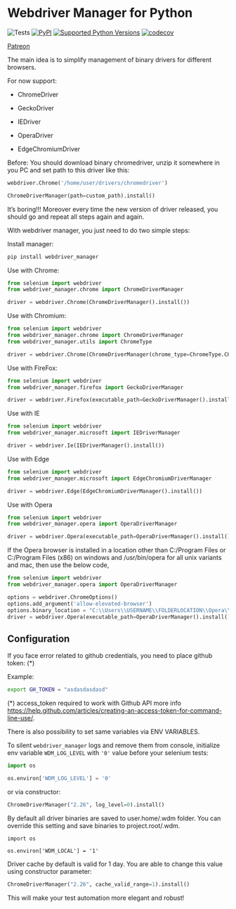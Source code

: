 # Webdriver Manager for Python

![Tests](https://github.com/SergeyPirogov/webdriver_manager/workflows/Tests/badge.svg)
[![PyPI](https://img.shields.io/pypi/v/webdriver_manager.svg)](https://pypi.org/project/webdriver-manager)
[![Supported Python Versions](https://img.shields.io/pypi/pyversions/webdriver_manager.svg)](https://pypi.org/project/webdriver-manager/)
[![codecov](https://codecov.io/gh/SergeyPirogov/webdriver_manager/branch/master/graph/badge.svg)](https://codecov.io/gh/SergeyPirogov/webdriver_manager)

[Patreon](https://www.patreon.com/automation_remarks)

The main idea is to simplify management of binary drivers for different browsers.

For now support:

- ChromeDriver

- GeckoDriver

- IEDriver

- OperaDriver

- EdgeChromiumDriver

Before:
You should download binary chromedriver, unzip it somewhere in you PC and set path to this driver like this:

```python
webdriver.Chrome('/home/user/drivers/chromedriver')

ChromeDriverManager(path=custom_path).install()
```

It’s boring!!! Moreover every time the new version of driver released, you should go and repeat all steps again and again.

With webdriver manager, you just need to do two simple steps:

Install manager:

```bash
pip install webdriver_manager
```

Use with Chrome:

```python
from selenium import webdriver
from webdriver_manager.chrome import ChromeDriverManager

driver = webdriver.Chrome(ChromeDriverManager().install())
```

Use with Chromium:

```python
from selenium import webdriver
from webdriver_manager.chrome import ChromeDriverManager
from webdriver_manager.utils import ChromeType

driver = webdriver.Chrome(ChromeDriverManager(chrome_type=ChromeType.CHROMIUM).install())
```

Use with FireFox:

```python
from selenium import webdriver
from webdriver_manager.firefox import GeckoDriverManager

driver = webdriver.Firefox(executable_path=GeckoDriverManager().install())
```

Use with IE

```python
from selenium import webdriver
from webdriver_manager.microsoft import IEDriverManager

driver = webdriver.Ie(IEDriverManager().install())
```

Use with Edge

```python
from selenium import webdriver
from webdriver_manager.microsoft import EdgeChromiumDriverManager

driver = webdriver.Edge(EdgeChromiumDriverManager().install())
```

Use with Opera

```python
from selenium import webdriver
from webdriver_manager.opera import OperaDriverManager

driver = webdriver.Opera(executable_path=OperaDriverManager().install())
```

If the Opera browser is installed in a location other than C:/Program Files or C:/Program Files (x86) on windows
and /usr/bin/opera for all unix variants and mac, then use the below code,

```python
from selenium import webdriver
from webdriver_manager.opera import OperaDriverManager

options = webdriver.ChromeOptions()
options.add_argument('allow-elevated-browser')
options.binary_location = "C:\\Users\\USERNAME\\FOLDERLOCATION\\Opera\\VERSION\\opera.exe"
driver = webdriver.Opera(executable_path=OperaDriverManager().install(), options=options)
```

## Configuration

If you face error related to github credentials, you need to place github token: (\*)

Example:

```bash
export GH_TOKEN = "asdasdasdasd"
```

(\*) access_token required to work with Github API more info <https://help.github.com/articles/creating-an-access-token-for-command-line-use/>.

There is also possibility to set same variables via ENV VARIABLES.

To silent `webdriver_manager` logs and remove them from console, initialize env variable `WDM_LOG_LEVEL` with `'0'` value before your selenium tests:

```python
import os

os.environ['WDM_LOG_LEVEL'] = '0'
``` 

or via constructor:

```python
ChromeDriverManager("2.26", log_level=0).install()
```

By default all driver binaries are saved to user.home/.wdm folder. You can override this setting and save binaries to project.root/.wdm.

```
import os

os.environ['WDM_LOCAL'] = '1'
```

Driver cache by default is valid for 1 day. You are able to change this value using constructor parameter:

```python
ChromeDriverManager("2.26", cache_valid_range=1).install()
```

This will make your test automation more elegant and robust!

